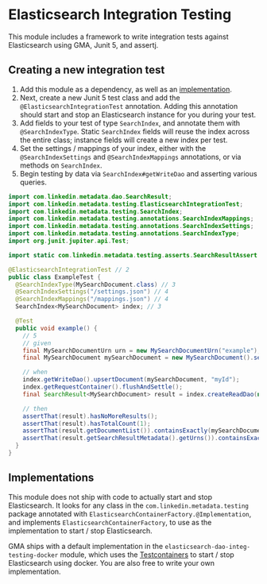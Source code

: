 # Elasticsearch Integration Testing

This module includes a framework to write integration tests against Elasticsearch using GMA, Junit 5, and assertj.

## Creating a new integration test

1. Add this module as a dependency, as well as an [implementation](#implementations).
2. Next, create a new Junit 5 test class and add the `@ElasticsearchIntegrationTest` annotation. Adding this annotation
   should start and stop an Elasticsearch instance for you during your test.
3. Add fields to your test of type `SearchIndex`, and annotate them with `@SearchIndexType`. Static `SearchIndex` fields
   will reuse the index across the entire class; instance fields will create a new index per test.
4. Set the settings / mappings of your index, either with the `@SearchIndexSettings` and `@SearchIndexMappings`
   annotations, or via methods on `SearchIndex`.
5. Begin testing by data via `SearchIndex#getWriteDao` and asserting various queries.

```java
import com.linkedin.metadata.dao.SearchResult;
import com.linkedin.metadata.testing.ElasticsearchIntegrationTest;
import com.linkedin.metadata.testing.SearchIndex;
import com.linkedin.metadata.testing.annotations.SearchIndexMappings;
import com.linkedin.metadata.testing.annotations.SearchIndexSettings;
import com.linkedin.metadata.testing.annotations.SearchIndexType;
import org.junit.jupiter.api.Test;

import static com.linkedin.metadata.testing.asserts.SearchResultAssert.assertThat;

@ElasticsearchIntegrationTest // 2
public class ExampleTest {
  @SearchIndexType(MySearchDocument.class) // 3
  @SearchIndexSettings("/settings.json") // 4
  @SearchIndexMappings("/mappings.json") // 4
  SearchIndex<MySearchDocument> index; // 3

  @Test
  public void example() {
    // 5
    // given
    final MySearchDocumentUrn urn = new MySearchDocumentUrn("example");
    final MySearchDocument mySearchDocument = new MySearchDocument().setUrn(urn);

    // when
    index.getWriteDao().upsertDocument(mySearchDocument, "myId");
    index.getRequestContainer().flushAndSettle();
    final SearchResult<MySearchDocument> result = index.createReadDao(new MySearchDocumentConfig()).search("stuff", null, null, 0, 1);

    // then
    assertThat(result).hasNoMoreResults();
    assertThat(result).hasTotalCount(1);
    assertThat(result.getDocumentList()).containsExactly(mySearchDocument);
    assertThat(result.getSearchResultMetadata().getUrns()).containsExactly(urn);
  }
}
```

## Implementations

This module does not ship with code to actually start and stop Elasticsearch. It looks for any class in the
`com.linkedin.metadata.testing` package annotated with `ElasticsearchContainerFactory.@Implementation`, and implements
`ElasticsearchContainerFactory`, to use as the implementation to start / stop Elasticsearch.

GMA ships with a default implementation in the `elasticsearch-dao-integ-testing-docker` module, which uses the
[Testcontainers](http://testcontainers.org) to start / stop Elasticsearch using docker. You are also free to write your
own implementation.
